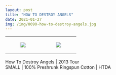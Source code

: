 ```yaml
---
layout: post
title: "HOW TO DESTROY ANGELS"
date: 2021-01-27
img: /img/0090-how-to-destroy-angels.jpg
---
```




<table style="width:100%;"><tr><td style="vertical-align:top;">
      <figure class="tmblr-full" data-orig-height="2048" data-orig-width="1365" data-orig-src="https://concertshirts.netlify.app/shirts/0090/0090-01.jpg"><img src="https://64.media.tumblr.com/701d798128892cfd3b4e7c77d54d4163/f271961406fa3c78-c9/s540x810/4ce2e2cc61512f2c80db1c1d28bb95beb3544b9e.jpg" data-orig-height="2048" data-orig-width="1365" data-orig-src="https://concertshirts.netlify.app/shirts/0090/0090-01.jpg"/></figure></td>
    <td style="vertical-align:top;">
      <figure class="tmblr-full" data-orig-height="2048" data-orig-width="1365" data-orig-src="https://concertshirts.netlify.app/shirts/0090/0090-02.jpg"><img src="https://64.media.tumblr.com/2b69323d0531131d94d46427945a9969/f271961406fa3c78-15/s540x810/f44c3579ee2c32de2418ad144046e59faf9bab59.jpg" data-orig-height="2048" data-orig-width="1365" data-orig-src="https://concertshirts.netlify.app/shirts/0090/0090-02.jpg"/></figure></td>
  </tr></table><p>
  How To Destroy Angels | 2013 Tour<br/>SMALL | 100% Preshrunk Ringspun Cotton | HTDA
</p>
